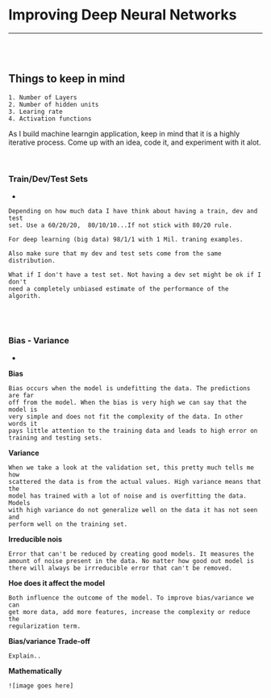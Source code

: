 # Improving Deep Neural Networks

___
<br>
<br>


## Things to keep in mind

	1. Number of Layers
	2. Number of hidden units
	3. Learing rate
	4. Activation functions

	
As I build machine learngin application, keep in mind that it is a highly iterative process. Come up with an idea, code it, and experiment with it alot. 

<br>

### Train/Dev/Test Sets
-

	Depending on how much data I have think about having a train, dev and test
	set. Use a 60/20/20,  80/10/10...If not stick with 80/20 rule. 
	
	For deep learning (big data) 98/1/1 with 1 Mil. traning examples.
	
	Also make sure that my dev and test sets come from the same distribution.
	
	What if I don't have a test set. Not having a dev set might be ok if I don't 
	need a completely unbiased estimate of the performance of the algorith. 
<br>
<br>

### Bias - Variance
-

**Bias**

	Bias occurs when the model is undefitting the data. The predictions are far
	off from the model. When the bias is very high we can say that the model is
	very simple and does not fit the complexity of the data. In other words it
	pays little attention to the training data and leads to high error on
	training and testing sets.

**Variance**

	When we take a look at the validation set, this pretty much tells me how 
	scattered the data is from the actual values. High variance means that the
	model has trained with a lot of noise and is overfitting the data. Models
	with high variance do not generalize well on the data it has not seen and 
	perform well on the training set.

**Irreducible nois**
	
	Error that can't be reduced by creating good models. It measures the
	amount of noise present in the data. No matter how good out model is
	there will always be irrreducible error that can't be removed.
	

**Hoe does it affect the model**


	Both influence the outcome of the model. To improve bias/variance we can 
	get more data, add more features, increase the complexity or reduce the 
	regularization term.
	

**Bias/variance Trade-off**

	Explain..

**Mathematically**

	![image goes here]


























































	